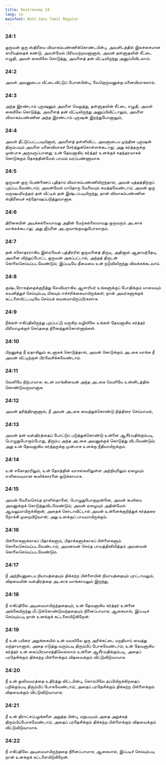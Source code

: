 ```yaml
---
title: Deutronomy 24
lang: ta
mainfont: Noto Sans Tamil Regular
---
```


###  24:1

ஒருவன் ஒரு ஸ்திரீயை விவாகம்பண்ணிக்கொண்டபின்பு, அவளிடத்தில் இலச்சையான காரியத்தைக் கண்டு, அவள்மேல் பிரியமற்றவனானால், அவன் தள்ளுதலின் சீட்டை எழுதி, அவள் கையிலே கொடுத்து, அவளைத் தன் வீட்டிலிருந்து அனுப்பிவிடலாம்.

###  24:2

அவள் அவனுடைய வீட்டைவிட்டுப் போனபின்பு, வேறொருவனுக்கு மனைவியாகலாம்.

###  24:3

அந்த இரண்டாம் புருஷனும் அவளை வெறுத்து, தள்ளுதலின் சீட்டை எழுதி, அவள் கையிலே கொடுத்து, அவளைத் தன் வீட்டிலிருந்து அனுப்பிவிட்டாலும், அவளை விவாகம்பண்ணின அந்த இரண்டாம் புருஷன் இறந்துபோனாலும்,

###  24:4

அவள் தீட்டுப்பட்டபடியினால், அவளைத் தள்ளிவிட்ட அவளுடைய முந்தின புருஷன் திரும்பவும் அவளை மனைவியாகச் சேர்த்துக்கொள்ளக்கூடாது; அது கர்த்தருக்கு முன்பாக அருவருப்பானது; உன் தேவனாகிய கர்த்தர் உனக்குச் சுதந்தரமாகக் கொடுக்கும் தேசத்தின்மேல் பாவம் வரப்பண்ணாயாக.

###  24:5

ஒருவன் ஒரு பெண்ணைப் புதிதாய் விவாகம்பண்ணியிருந்தால், அவன் யுத்தத்திற்குப் புறப்படவேண்டாம்; அவன்மேல் யாதொரு வேலையும் சுமத்தவேண்டாம்; அவன் ஒரு வருஷபரியந்தம் தன் வீட்டில் தன் இஷ்டப்படியிருந்து, தான் விவாகம்பண்ணின ஸ்திரீயைச் சந்தோஷப்படுத்துவானாக.

###  24:6

திரிகையின் அடிக்கல்லையாவது அதின் மேற்கல்லையாவது ஒருவரும் அடகாக வாங்கக்கூடாது; அது ஜீவனை அடகுவாங்குவதுபோலாகும்.

###  24:7

தன் சகோதரராகிய இஸ்ரவேல் புத்திரரில் ஒருவனைத் திருடி, அதினால் ஆதாயந்தேடி, அவனை விற்றுப்போட்ட ஒருவன் அகப்பட்டால், அந்தத் திருடன் கொலைசெய்யப்படவேண்டும்; இப்படியே தீமையை உன் நடுவிலிருந்து விலக்கக்கடவாய்.

###  24:8

குஷ்டரோகத்தைக்குறித்து லேவியராகிய ஆசாரியர் உங்களுக்குப் போதிக்கும் யாவையும் கவனித்துச் செய்யும்படி மிகவும் எச்சரிக்கையாயிருங்கள்; நான் அவர்களுக்குக் கட்டளையிட்டபடியே செய்யக் கவனமாயிருப்பீர்களாக.

###  24:9

நீங்கள் எகிப்திலிருந்து புறப்பட்டு வருகிற வழியிலே உங்கள் தேவனாகிய கர்த்தர் மிரியாமுக்குச் செய்ததை நினைத்துக்கொள்ளுங்கள்.

###  24:10

பிறனுக்கு நீ ஏதாகிலும் கடனாகக் கொடுத்தால், அவன் கொடுக்கும் அடகை வாங்க நீ அவன் வீட்டிற்குள் பிரவேசிக்கவேண்டாம்.

###  24:11

வெளியே நிற்பாயாக; கடன் வாங்கினவன் அந்த அடகை வெளியே உன்னிடத்தில் கொண்டுவருவானாக.

###  24:12

அவன் தரித்திரனானால், நீ அவன் அடகை வைத்துக்கொண்டு நித்திரை செய்யாமல்,

###  24:13

அவன் தன் வஸ்திரத்தைப் போட்டுப் படுத்துக்கொண்டு உன்னை ஆசீர்வதிக்கும்படி, பொழுதுபோகும்போது, திரும்ப அந்த அடகை அவனுக்குக் கொடுத்து விடவேண்டும்; அது உன் தேவனாகிய கர்த்தருக்கு முன்பாக உனக்கு நீதியாயிருக்கும்.

###  24:14

உன் சகோதரரிலும், உன் தேசத்தின் வாசல்களிலுள்ள அந்நியரிலும் ஏழையும் எளிமையுமான கூலிக்காரனை ஒடுக்காயாக.

###  24:15

அவன் வேலைசெய்த நாளில்தானே, பொழுதுபோகுமுன்னே, அவன் கூலியை அவனுக்குக் கொடுத்துவிடவேண்டும்; அவன் ஏழையும் அதின்மேல் ஆவலுமாயிருக்கிறான்; அதைக் கொடாவிட்டால் அவன் உன்னைக்குறித்துக் கர்த்தரை நோக்கி முறையிடுவான்; அது உனக்குப் பாவமாயிருக்கும்.

###  24:16

பிள்ளைகளுக்காகப் பிதாக்களும், பிதாக்களுக்காகப் பிள்ளைகளும் கொலைசெய்யப்படவேண்டாம்; அவனவன் செய்த பாவத்தினிமித்தம் அவனவன் கொலைசெய்யப்படவேண்டும்.

###  24:17

நீ அந்நியனுடைய நியாயத்தையும் திக்கற்ற பிள்ளையின் நியாயத்தையும் புரட்டாமலும், விதவையின் வஸ்திரத்தை அடகாக வாங்காமலும் இருந்து,

###  24:18

நீ எகிப்திலே அடிமையாயிருந்ததையும், உன் தேவனாகிய கர்த்தர் உன்னை அங்கேயிருந்து மீட்டுக்கொண்டுவந்ததையும் நினைப்பாயாக; ஆகையால், இப்படிச் செய்யும்படி நான் உனக்குக் கட்டளையிடுகிறேன்.

###  24:19

நீ உன் பயிரை அறுக்கையில் உன் வயலிலே ஒரு அரிக்கட்டை மறதியாய் வைத்து வந்தாயானால், அதை எடுத்து வரும்படி திரும்பிப் போகவேண்டாம்; உன் தேவனாகிய கர்த்தர் உன் கைப்பிரயாசத்திலெல்லாம் உன்னை ஆசீர்வதிக்கும்படி, அதைப் பரதேசிக்கும் திக்கற்ற பிள்ளைக்கும் விதவைக்கும் விட்டுவிடுவாயாக.

###  24:20

நீ உன் ஒலிவமரத்தை உதிர்த்து விட்டபின்பு, கொம்பிலே தப்பியிருக்கிறதைப் பறிக்கும்படி திரும்பிப் போகவேண்டாம்; அதைப் பரதேசிக்கும் திக்கற்ற பிள்ளைக்கும் விதவைக்கும் விட்டுவிடுவாயாக;

###  24:21

நீ உன் திராட்சப்பழங்களை அறுத்த பின்பு, மறுபடியும் அதை அறுக்கத் திரும்பிப்போகவேண்டாம்; அதைப் பரதேசிக்கும் திக்கற்ற பிள்ளைக்கும் விதவைக்கும் விட்டுவிடுவாயாக.

###  24:22

நீ எகிப்திலே அடிமையாயிருந்ததை நினைப்பாயாக; ஆகையால், இப்படிச் செய்யும்படி நான் உனக்குக் கட்டளையிடுகிறேன்.

